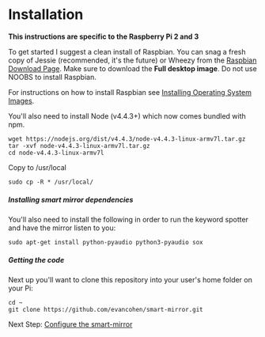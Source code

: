 # Installation

**This instructions are specific to the Raspberry Pi 2 and 3**

To get started I suggest a clean install of Raspbian. You can snag a fresh copy of Jessie (recommended, it's the future) or Wheezy from the [Raspbian Download Page](https://www.raspberrypi.org/downloads/raspbian/).
Make sure to download the **Full desktop image**. Do not use NOOBS to install Raspbian. 

For instructions on how to install Raspbian see [Installing Operating System Images](https://www.raspberrypi.org/documentation/installation/installing-images/).

You'll also need to install Node (v4.4.3+) which now comes bundled with npm.
```
wget https://nodejs.org/dist/v4.4.3/node-v4.4.3-linux-armv7l.tar.gz 
tar -xvf node-v4.4.3-linux-armv7l.tar.gz 
cd node-v4.4.3-linux-armv7l
```
Copy to /usr/local
```
sudo cp -R * /usr/local/
```

##### Installing smart mirror dependencies
You'll also need to install the following in order to run the keyword spotter and have the mirror listen to you:
```
sudo apt-get install python-pyaudio python3-pyaudio sox
```

##### Getting the code
Next up you'll want to clone this repository into your user's home folder on your Pi:
```
cd ~
git clone https://github.com/evancohen/smart-mirror.git
```

Next Step: [Configure the smart-mirror](configure_the_mirror.md)
